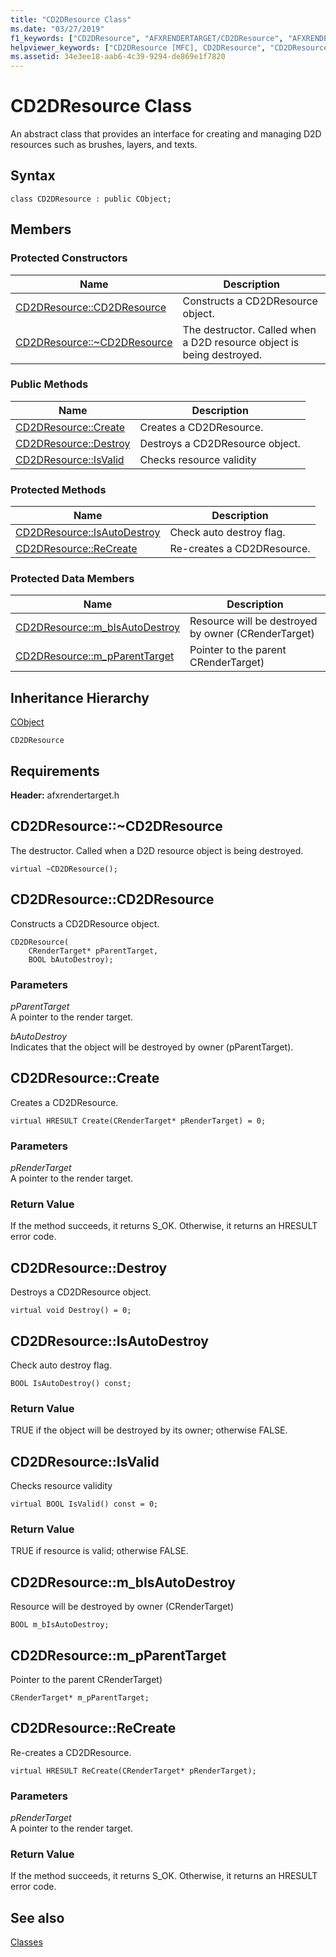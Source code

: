 ```yaml
---
title: "CD2DResource Class"
ms.date: "03/27/2019"
f1_keywords: ["CD2DResource", "AFXRENDERTARGET/CD2DResource", "AFXRENDERTARGET/CD2DResource::CD2DResource", "AFXRENDERTARGET/CD2DResource::Create", "AFXRENDERTARGET/CD2DResource::Destroy", "AFXRENDERTARGET/CD2DResource::IsValid", "AFXRENDERTARGET/CD2DResource::IsAutoDestroy", "AFXRENDERTARGET/CD2DResource::ReCreate", "AFXRENDERTARGET/CD2DResource::m_bIsAutoDestroy", "AFXRENDERTARGET/CD2DResource::m_pParentTarget"]
helpviewer_keywords: ["CD2DResource [MFC], CD2DResource", "CD2DResource [MFC], Create", "CD2DResource [MFC], Destroy", "CD2DResource [MFC], IsValid", "CD2DResource [MFC], IsAutoDestroy", "CD2DResource [MFC], ReCreate", "CD2DResource [MFC], m_bIsAutoDestroy", "CD2DResource [MFC], m_pParentTarget"]
ms.assetid: 34e3ee18-aab6-4c39-9294-de869e1f7820
---
```

# CD2DResource Class

An abstract class that provides an interface for creating and managing D2D resources such as brushes, layers, and texts.

## Syntax

```
class CD2DResource : public CObject;
```

## Members

### Protected Constructors

|Name|Description|
|----------|-----------------|
|[CD2DResource::CD2DResource](#cd2dresource)|Constructs a CD2DResource object.|
|[CD2DResource::~CD2DResource](#_dtorcd2dresource)|The destructor. Called when a D2D resource object is being destroyed.|

### Public Methods

|Name|Description|
|----------|-----------------|
|[CD2DResource::Create](#create)|Creates a CD2DResource.|
|[CD2DResource::Destroy](#destroy)|Destroys a CD2DResource object.|
|[CD2DResource::IsValid](#isvalid)|Checks resource validity|

### Protected Methods

|Name|Description|
|----------|-----------------|
|[CD2DResource::IsAutoDestroy](#isautodestroy)|Check auto destroy flag.|
|[CD2DResource::ReCreate](#recreate)|Re-creates a CD2DResource.|

### Protected Data Members

|Name|Description|
|----------|-----------------|
|[CD2DResource::m_bIsAutoDestroy](#m_bisautodestroy)|Resource will be destroyed by owner (CRenderTarget)|
|[CD2DResource::m_pParentTarget](#m_pparenttarget)|Pointer to the parent CRenderTarget)|

## Inheritance Hierarchy

[CObject](../../mfc/reference/cobject-class.md)

`CD2DResource`

## Requirements

**Header:** afxrendertarget.h

## <a name="_dtorcd2dresource"></a>  CD2DResource::~CD2DResource

The destructor. Called when a D2D resource object is being destroyed.

```
virtual ~CD2DResource();
```

## <a name="cd2dresource"></a>  CD2DResource::CD2DResource

Constructs a CD2DResource object.

```
CD2DResource(
    CRenderTarget* pParentTarget,
    BOOL bAutoDestroy);
```

### Parameters

*pParentTarget*<br/>
A pointer to the render target.

*bAutoDestroy*<br/>
Indicates that the object will be destroyed by owner (pParentTarget).

## <a name="create"></a>  CD2DResource::Create

Creates a CD2DResource.

```
virtual HRESULT Create(CRenderTarget* pRenderTarget) = 0;
```

### Parameters

*pRenderTarget*<br/>
A pointer to the render target.

### Return Value

If the method succeeds, it returns S_OK. Otherwise, it returns an HRESULT error code.

## <a name="destroy"></a>  CD2DResource::Destroy

Destroys a CD2DResource object.

```
virtual void Destroy() = 0;
```

## <a name="isautodestroy"></a>  CD2DResource::IsAutoDestroy

Check auto destroy flag.

```
BOOL IsAutoDestroy() const;
```

### Return Value

TRUE if the object will be destroyed by its owner; otherwise FALSE.

## <a name="isvalid"></a>  CD2DResource::IsValid

Checks resource validity

```
virtual BOOL IsValid() const = 0;
```

### Return Value

TRUE if resource is valid; otherwise FALSE.

## <a name="m_bisautodestroy"></a>  CD2DResource::m_bIsAutoDestroy

Resource will be destroyed by owner (CRenderTarget)

```
BOOL m_bIsAutoDestroy;
```

## <a name="m_pparenttarget"></a>  CD2DResource::m_pParentTarget

Pointer to the parent CRenderTarget)

```
CRenderTarget* m_pParentTarget;
```

## <a name="recreate"></a>  CD2DResource::ReCreate

Re-creates a CD2DResource.

```
virtual HRESULT ReCreate(CRenderTarget* pRenderTarget);
```

### Parameters

*pRenderTarget*<br/>
A pointer to the render target.

### Return Value

If the method succeeds, it returns S_OK. Otherwise, it returns an HRESULT error code.

## See also

[Classes](../../mfc/reference/mfc-classes.md)
